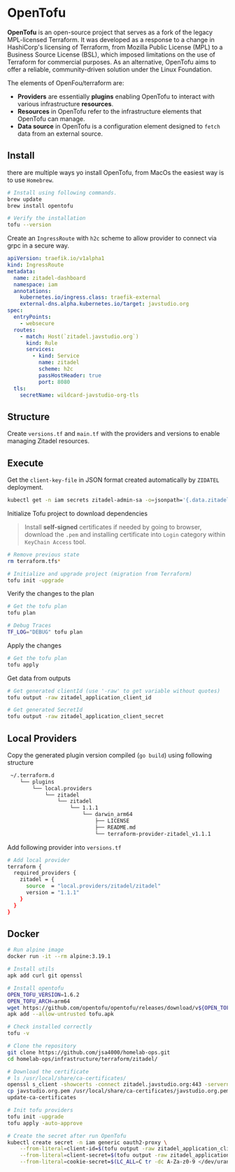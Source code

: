 # OpenTofu

**OpenTofu** is an open-source project that serves as a fork of the legacy MPL-licensed Terraform. It was developed as a response to a change in HashiCorp's licensing of Terraform, from Mozilla Public License (MPL) to a Business Source License (BSL), which imposed limitations on the use of Terraform for commercial purposes. As an alternative, OpenTofu aims to offer a reliable, community-driven solution under the Linux Foundation.

The elements of OpenFou/terraform are:

* **Providers** are essentially **plugins** enabling OpenTofu to interact with various infrastructure **resources**.
* **Resources** in OpenTofu refer to the infrastructure elements that OpenTofu can manage.
* **Data source** in OpenTofu is a configuration element designed to `fetch` data from an external source.

## Install

there are multiple ways yo install OpenTofu, from MacOs the easiest way is to use `Homebrew`.

```bash
# Install using following commands.
brew update
brew install opentofu

# Verify the installation
tofu --version
```

Create an `IngressRoute` with `h2c` scheme to allow provider to connect via grpc in a secure way.

```yaml
apiVersion: traefik.io/v1alpha1
kind: IngressRoute
metadata:
  name: zitadel-dashboard
  namespace: iam
  annotations:
    kubernetes.io/ingress.class: traefik-external
    external-dns.alpha.kubernetes.io/target: javstudio.org
spec:
  entryPoints:
    - websecure
  routes:
    - match: Host(`zitadel.javstudio.org`)
      kind: Rule
      services:
        - kind: Service
          name: zitadel
          scheme: h2c
          passHostHeader: true
          port: 8080
  tls:
    secretName: wildcard-javstudio-org-tls
```

## Structure

Create `versions.tf` and `main.tf` with the providers and versions to enable managing Zitadel resources.

## Execute

Get the `client-key-file` in JSON format created automatically by `ZIDATEL` deployment.

```bash
kubectl get -n iam secrets zitadel-admin-sa -o=jsonpath='{.data.zitadel-admin-sa\.json}' | base64 --decode | jq . > ../service-user-jwt/client-key-file.json
```

Initialize Tofu project to download dependencies

> Install **self-signed** certificates if needed by going to browser, download the `.pem` and installing certificate into `Login` category within `KeyChain Access` tool.

```bash
# Remove previous state
rm terraform.tfs*

# Initialize and upgrade project (migration from Terraform)
tofu init -upgrade
```

Verify the changes to the plan

```bash
# Get the tofu plan
tofu plan

# Debug Traces
TF_LOG="DEBUG" tofu plan
```

Apply the changes

```bash
# Get the tofu plan
tofu apply
```

Get data from outputs

```bash
# Get generated clientId (use '-raw' to get variable without quotes)
tofu output -raw zitadel_application_client_id

# Get generated SecretId
tofu output -raw zitadel_application_client_secret
```

## Local Providers

Copy the generated plugin version compiled (`go build`) using following structure

```txt
 ~/.terraform.d
    └── plugins
        └── local.providers
            └── zitadel
                └── zitadel
                    └── 1.1.1
                        └── darwin_arm64
                            ├── LICENSE
                            ├── README.md
                            └── terraform-provider-zitadel_v1.1.1
```

Add following provider into `versions.tf`

```bash
# Add local provider
terraform {
  required_providers {
    zitadel = {
      source  = "local.providers/zitadel/zitadel"
      version = "1.1.1"
    }
  }
}
```

## Docker

```bash
# Run alpine image
docker run -it --rm alpine:3.19.1

# Install utils
apk add curl git openssl

# Install opentofu
OPEN_TOFU_VERSION=1.6.2
OPEN_TOFU_ARCH=arm64
wget https://github.com/opentofu/opentofu/releases/download/v${OPEN_TOFU_VERSION}/tofu_${OPEN_TOFU_VERSION}_${OPEN_TOFU_ARCH}.apk -O tofu.apk
apk add --allow-untrusted tofu.apk

# Check installed correctly
tofu -v

# Clone the repository
git clone https://github.com/jsa4000/homelab-ops.git
cd homelab-ops/infrastructure/terraform/zitadel/

# Download the certificate
# ls /usr/local/share/ca-certificates/
openssl s_client -showcerts -connect zitadel.javstudio.org:443 -servername zitadel.javstudio.org  </dev/null | sed -ne '/-BEGIN CERTIFICATE-/,/-END CERTIFICATE-/p' > javstudio.org.pem
cp javstudio.org.pem /usr/local/share/ca-certificates/javstudio.org.pem
update-ca-certificates

# Init tofu providers
tofu init -upgrade
tofu apply -auto-approve

# Create the secret after run OpenTofu
kubectl create secret -n iam generic oauth2-proxy \
    --from-literal=client-id=$(tofu output -raw zitadel_application_client_id) \
    --from-literal=client-secret=$(tofu output -raw zitadel_application_client_secret) \
    --from-literal=cookie-secret=$(LC_ALL=C tr -dc A-Za-z0-9 </dev/urandom | head -c 32)
```
